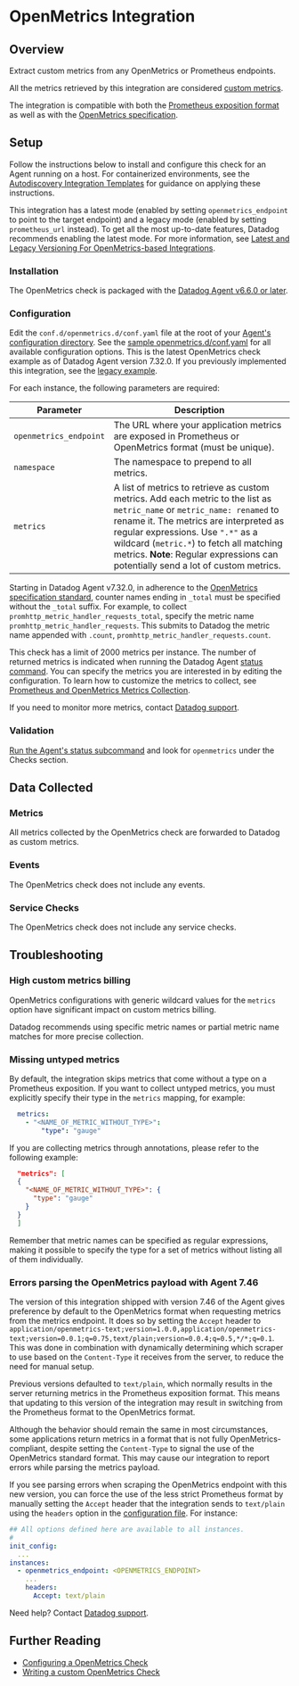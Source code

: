 # OpenMetrics Integration

## Overview

Extract custom metrics from any OpenMetrics or Prometheus endpoints.

<div class="alert alert-warning">All the metrics retrieved by this integration are considered <a href="https://docs.datadoghq.com/developers/metrics/custom_metrics">custom metrics</a>.</div>

The integration is compatible with both the [Prometheus exposition format][12] as well as with the [OpenMetrics specification][13].

## Setup

Follow the instructions below to install and configure this check for an Agent running on a host. For containerized environments, see the [Autodiscovery Integration Templates][1] for guidance on applying these instructions.

This integration has a latest mode (enabled by setting `openmetrics_endpoint` to point to the target endpoint) and a legacy mode (enabled by setting `prometheus_url` instead). To get all the most up-to-date features, Datadog recommends enabling the latest mode. For more information, see [Latest and Legacy Versioning For OpenMetrics-based Integrations][15].

### Installation

The OpenMetrics check is packaged with the [Datadog Agent v6.6.0 or later][2].

### Configuration

Edit the `conf.d/openmetrics.d/conf.yaml` file at the root of your [Agent's configuration directory][3]. See the [sample openmetrics.d/conf.yaml][4] for all available configuration options. This is the latest OpenMetrics check example as of Datadog Agent version 7.32.0. If you previously implemented this integration, see the [legacy example][5].

For each instance, the following parameters are required:

| Parameter        | Description                                                                                                                                                                                                                                                              |
| ---------------- | ------------------------------------------------------------------------------------------------------------------------------------------------------------------------------------------------------------------------------------------------------------------------ |
| `openmetrics_endpoint` | The URL where your application metrics are exposed in Prometheus or OpenMetrics format (must be unique).                                                                                                                         |
| `namespace`      | The namespace to prepend to all metrics.                                                                                                                                                                                                                                 |
| `metrics`        | A list of metrics to retrieve as custom metrics. Add each metric to the list as `metric_name` or `metric_name: renamed` to rename it. The metrics are interpreted as regular expressions. Use `".*"` as a wildcard (`metric.*`) to fetch all matching metrics. **Note**: Regular expressions can potentially send a lot of custom metrics. |

Starting in Datadog Agent v7.32.0, in adherence to the [OpenMetrics specification standard][11], counter names ending in `_total` must be specified without the `_total` suffix. For example, to collect `promhttp_metric_handler_requests_total`, specify the metric name `promhttp_metric_handler_requests`. This submits to Datadog the metric name appended with `.count`, `promhttp_metric_handler_requests.count`.

This check has a limit of 2000 metrics per instance. The number of returned metrics is indicated when running the Datadog Agent [status command][6]. You can specify the metrics you are interested in by editing the configuration. To learn how to customize the metrics to collect, see [Prometheus and OpenMetrics Metrics Collection][7].

If you need to monitor more metrics, contact [Datadog support][8].

### Validation

[Run the Agent's status subcommand][6] and look for `openmetrics` under the Checks section.

## Data Collected

### Metrics

All metrics collected by the OpenMetrics check are forwarded to Datadog as custom metrics.

### Events

The OpenMetrics check does not include any events.

### Service Checks

The OpenMetrics check does not include any service checks.

## Troubleshooting

### High custom metrics billing

OpenMetrics configurations with generic wildcard values for the `metrics` option have significant impact on custom metrics billing.

Datadog recommends using specific metric names or partial metric name matches for more precise collection.

### Missing untyped metrics

By default, the integration skips metrics that come without a type on a Prometheus exposition. If you want to collect untyped metrics, you must explicitly specify their type in the `metrics` mapping, for example:

```yaml
  metrics:
    - "<NAME_OF_METRIC_WITHOUT_TYPE>":
        "type": "gauge"
```

If you are collecting metrics through annotations, please refer to the following example:

```json
  "metrics": [
  {
    "<NAME_OF_METRIC_WITHOUT_TYPE>": {
      "type": "gauge"
    }
  }
  ]
```

Remember that metric names can be specified as regular expressions, making it possible to specify the type for a set of metrics without listing all of them individually.

### Errors parsing the OpenMetrics payload with Agent 7.46

The version of this integration shipped with version 7.46 of the Agent gives preference by default to the OpenMetrics format when requesting metrics from the metrics endpoint. It does so by setting the `Accept` header to `application/openmetrics-text;version=1.0.0,application/openmetrics-text;version=0.0.1;q=0.75,text/plain;version=0.0.4;q=0.5,*/*;q=0.1`. This was done in combination with dynamically determining which scraper to use based on the `Content-Type` it receives from the server, to reduce the need for manual setup.

Previous versions defaulted to `text/plain`, which normally results in the server returning metrics in the Prometheus exposition format. This means that updating to this version of the integration may result in switching from the Prometheus format to the OpenMetrics format.

Although the behavior should remain the same in most circumstances, some applications return metrics in a format that is not fully OpenMetrics-compliant, despite setting the `Content-Type` to signal the use of the OpenMetrics standard format. This may cause our integration to report errors while parsing the metrics payload.

If you see parsing errors when scraping the OpenMetrics endpoint with this new version, you can force the use of the less strict Prometheus format by manually setting the `Accept` header that the integration sends to `text/plain` using the `headers` option in the [configuration file][14]. For instance: 

```yaml
## All options defined here are available to all instances.
#
init_config:
  ...
instances:
  - openmetrics_endpoint: <OPENMETRICS_ENDPOINT>
    ...
    headers:
      Accept: text/plain
```

Need help? Contact [Datadog support][8].

## Further Reading

- [Configuring a OpenMetrics Check][9]
- [Writing a custom OpenMetrics Check][10]

[1]: https://docs.datadoghq.com/agent/kubernetes/integrations/
[2]: https://docs.datadoghq.com/getting_started/integrations/prometheus/?tab=docker#configuration
[3]: https://docs.datadoghq.com/agent/guide/agent-configuration-files/#agent-configuration-directory
[4]: https://github.com/DataDog/integrations-core/blob/master/openmetrics/datadog_checks/openmetrics/data/conf.yaml.example
[5]: https://github.com/DataDog/integrations-core/blob/7.30.x/openmetrics/datadog_checks/openmetrics/data/conf.yaml.example
[6]: https://docs.datadoghq.com/agent/guide/agent-commands/#agent-status-and-information
[7]: https://docs.datadoghq.com/getting_started/integrations/prometheus/
[8]: https://docs.datadoghq.com/help/
[9]: https://docs.datadoghq.com/agent/openmetrics/
[10]: https://docs.datadoghq.com/developers/openmetrics/
[11]: https://github.com/OpenObservability/OpenMetrics/blob/main/specification/OpenMetrics.md#suffixes
[12]: https://prometheus.io/docs/instrumenting/exposition_formats/#text-based-format
[13]: https://github.com/OpenObservability/OpenMetrics/blob/main/specification/OpenMetrics.md#suffixes
[14]: https://github.com/DataDog/integrations-core/blob/7.46.x/openmetrics/datadog_checks/openmetrics/data/conf.yaml.example#L537-L546
[15]: https://docs.datadoghq.com/integrations/guide/versions-for-openmetrics-based-integrations
